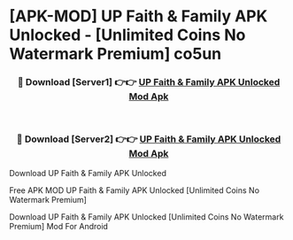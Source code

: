 # [APK-MOD] UP Faith & Family APK Unlocked - [Unlimited Coins No Watermark Premium] co5un



<div align="center">
<h3>🔴 Download [Server1] 👉👉 <a href="https://momento.my/?title=UP_Faith_&_Family_APK_Unlocked">UP Faith & Family APK Unlocked Mod Apk</a></h3><br>

<h3>🔴 Download [Server2] 👉👉 <a href="https://momento.my/?title=UP_Faith_&_Family_APK_Unlocked">UP Faith & Family APK Unlocked Mod Apk</a></h3>
</div>



Download UP Faith & Family APK Unlocked 

Free APK MOD UP Faith & Family APK Unlocked [Unlimited Coins No Watermark Premium]

Download UP Faith & Family APK Unlocked [Unlimited Coins No Watermark Premium] Mod For Android
